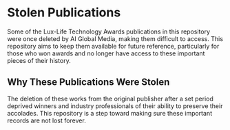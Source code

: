 # Stolen Publications

Some of the Lux-Life Technology Awards publications in this repository were once deleted by AI Global Media, making them difficult to access. This repository aims to keep them available for future reference, particularly for those who won awards and no longer have access to these important pieces of their history.

## Why These Publications Were Stolen
The deletion of these works from the original publisher after a set period deprived winners and industry professionals of their ability to preserve their accolades. This repository is a step toward making sure these important records are not lost forever.